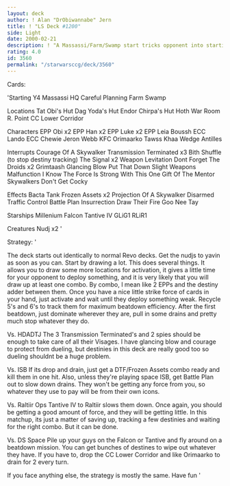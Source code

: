 ```yaml
---
layout: deck
author: ! Alan "DrObiwannabe" Jern
title: ! "LS Deck #1200"
side: Light
date: 2000-02-21
description: ! "A Massassi/Farm/Swamp start tricks opponent into starting CTR and pulling Evaders, but there aren't any revos. Basically, just activate a lot of force and create massive beatdowns. Great destiny in this deck too."
rating: 4.0
id: 3560
permalink: "/starwarsccg/deck/3560"
---
```

Cards: 

'Starting
Y4 Massassi HQ
Careful Planning
Farm
Swamp

Locations
Tat Obi's Hut
Dag Yoda's Hut
Endor Chirpa's Hut
Hoth War Room
R. Point
CC Lower Corridor

Characters
EPP Obi x2
EPP Han x2
EPP Luke x2
EPP Leia
Boussh
ECC Lando
ECC Chewie
Jeron Webb
KFC
Orimaarko
Tawss Khaa
Wedge Antilles

Interrupts
Courage Of A Skywalker
Transmission Terminated x3
Bith Shuffle (to stop destiny tracking)
The Signal x2
Weapon Levitation
Dont Forget The Droids x2
Grimtaash
Glancing Blow
Put That Down
Slight Weapons Malfunction
I Know
The Force Is Strong With This One
Gift Of The Mentor
Skywalkers
Don't Get Cocky

Effects
Bacta Tank
Frozen Assets x2
Projection Of A Skywalker
Disarmed
Traffic Control
Battle Plan
Insurrection
Draw Their Fire
Goo Nee Tay

Starships
Millenium Falcon
Tantive IV
GLiG1
RLiR1

Creatures
Nudj x2 '

Strategy: '

The deck starts out identically to normal Revo decks. Get the nudjs to yavin as soon as you can. Start by drawing a lot. This does several things. It allows you to draw some more locations for activation, it gives a little time for your opponent to deploy something, and it is very likely that you will draw up at least one combo. By combo, I mean like 2 EPPs and the destiny adder between them. Once you have a nice little strike force of cards in your hand, just activate and wait until they deploy something weak. Recycle 5's and 6's to track them for maximum beatdown efficiency. After the first beatdown, just dominate wherever they are, pull in some drains and pretty much stop whatever they do.

Vs. HDADTJ The 3 Transmission Terminated's and 2 spies should be enough to take care of all their Visages. I have glancing blow and courage to protect from dueling, but destinies in this deck are really good too so dueling shouldnt be a huge problem.

Vs. ISB If its drop and drain, just get a DTF/Frozen Assets combo ready and kill them in one hit. Also, unless they're playing space ISB, get Battle Plan out to slow down drains. They won't be getting any force from you, so whatever they use to pay will be from their own icons.

Vs. Raltiir Ops Tantive IV to Raltiir slows them down. Once again, you should be getting a good amount of force, and they will be getting little. In this matchup, its just a matter of saving up, tracking a few destinies and waiting for the right combo. But it can be done.

Vs. DS Space Pile up your guys on the Falcon or Tantive and fly around on a beatdown mission. You can get bunches of destines to wipe out whatever they have. If you have to, drop the CC Lower Corridor and like Orimaarko to drain for 2 every turn.

If you face anything else, the strategy is mostly the same. Have fun '
